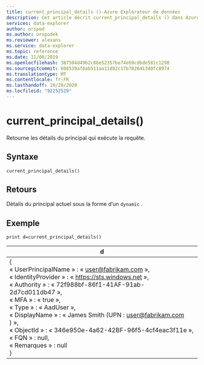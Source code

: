 ```yaml
---
title: current_principal_details ()-Azure Explorateur de données
description: Cet article décrit current_principal_details () dans Azure Explorateur de données.
services: data-explorer
author: orspod
ms.author: orspodek
ms.reviewer: alexans
ms.service: data-explorer
ms.topic: reference
ms.date: 11/08/2019
ms.openlocfilehash: 387504d49b2c8be52357be74e69cdbde581c1298
ms.sourcegitcommit: 608539af6ab511aa11d82c17b782641340fc8974
ms.translationtype: MT
ms.contentlocale: fr-FR
ms.lasthandoff: 10/20/2020
ms.locfileid: "92252529"
---
```

# <a name="current_principal_details"></a>current_principal_details()

Retourne les détails du principal qui exécute la requête.

## <a name="syntax"></a>Syntaxe

`current_principal_details()`

## <a name="returns"></a>Retours

Détails du principal actuel sous la forme d’un `dynamic` .

## <a name="example"></a>Exemple

<!-- csl: https://help.kusto.windows.net/Samples -->
```kusto
print d=current_principal_details()
```

|d|
|---|
|{<br>  « UserPrincipalName » : « user@fabrikam.com »,<br>  « IdentityProvider » : « https://sts.windows.net »,<br>  « Authority » : « 72f988bf-86f1-41AF-91ab-2d7cd011db47 »,<br>  « MFA » : « true »,<br>  « Type » : « AadUser »,<br>  « DisplayName » : « James Smith (UPN : user@fabrikam.com ) »,<br>  « ObjectId » : « 346e950e-4a62-42BF-96f5-4cf4eac3f11e »,<br>  « FQN » : null,<br>  « Remarques » : null<br>}|
